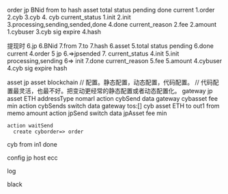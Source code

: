 order
  jp
    BNid
    from
    to
    hash
    asset
  total
  status pending done
  current 1.order  2.cyb  3.cyb  4. cyb
  current_status 1.init  2.init 3.processing,sending,sended,done 4.done
  current_reason 
  2.fee
  2.amount
  1.cybuser
  3.cyb
    sig
    expire
    4.hash

  提现时
    6.jp
      6.BNid
      7.from
      7.to
      7.hash
      6.asset
    5.total
    status pending 6.done
    current 4.order  5 jp  6.=>jpsended 7.
    current_status 4.init  5.init processing,sending  6=> init 7.done
    current_reason 
    5.fee
    5.amount
    4.cybuser
    4.cyb
      sig
      expire
      hash

asset
  jp
    asset
    blockchain
// 配置。静态配置，动态配置，代码配置。
// 代码配置最灵活，也最不好。把变动更经常的静态配置或者动态配置化。
gateway
  jp
    asset ETH
    addressType  nomarl
    action cybSend
    data
      gateway
      cybasset
      fee
      min
    action cybSends 
    switch
    data
      gateway
      tos:[]
  cyb
    asset ETH
    to  out1
    from
    memo
    amount
    action jpSend
    switch
    data
      jpAsset
      fee
      min

    action waitSend
      create cyborder=> order
  
  cyb
    from  in1
    done

config
  jp
    host
    ecc

log

black

